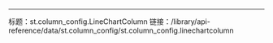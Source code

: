 ---
标题：st.column_config.LineChartColumn
链接：/library/api-reference/data/st.column_config/st.column_config.linechartcolumn

<Autofunction function="streamlit.column_config.LineChartColumn" />

